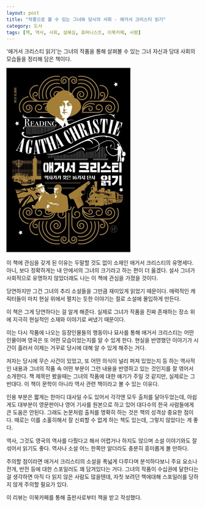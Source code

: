 ```yaml
---
layout: post
title: "작품으로 볼 수 있는 그녀와 당시의 사회 - 애거서 크리스티 읽기"
category: 도서
tags: [책, 역사, 사회, 설혜심, 휴머니스트, 이북카페, 서평]
---
```


'애거서 크리스티 읽기'는
그녀의 작품을 통해 살펴볼 수 있는 그녀 자신과 당대 사회의 모습들을 정리해 담은 책이다.

![표지](/images/reading-agatha-christie-book-h480.jpg)

이 책에 관심을 갖게 된 이유는 두말할 것도 없이 소재인 애거서 크리스티의 유명세다.
아니, 보다 정확하게는 내 안에서의 그녀의 크기라고 하는 편이 더 옳겠다.
설사 그녀가 사회적으로 유명하지 않았더래도 나는 이 책에 관심을 가졌을 것이다.

당연하지만 그건 그녀의 추리 소설들을 그만큼 재미있게 읽었기 때문이다.
매력적인 캐릭터들이 마치 현실 위에서 펼치는 듯한 이야기는 절로 소설에 몰입하게 만든다.

이 책은 그게 당연하다는 걸 알게 해준다.
실제로 그녀가 작품을 진짜 존재하는 장소 위에 지극히 현실적인 소재와 이야기로 써냈기 때문이다.

이는 다시 작품에 나오는 등장인물들의 행동이나 묘사를 통해
애거서 크리스티는 어떤 인물이며
영국은 또 어떤 모습이었는지를 알 수 있게 한다.
현실을 반영했던 이야기가 시간이 흘러서 이제는 거꾸로 당시에 대해 알 수 있게 해주는 거다.

저자는 당시에 무슨 사건이 있었고, 또 어떤 의식이 널리 퍼져 있었는지 등 하는 역사적인 내용과
그녀의 작품 속 어떤 부분이 그런 내용을 반영하고 있는 것인지를 잘 엮어서 소개한다.
책 제목만 봤을때는 그녀의 작품에 대한 얘기가 주일 것 같지만, 실제로는 그 반대다.
이 책이 문학이 아니라 역사 관련 책이라고 볼 수 있는 이유다.

인용 부분은 짧게는 한마디 대사일 수도 있어서 각각엔 모두 출처를 달아두었는데,
아쉽게도 대부분이 영문판이나 영어 기사를 원본으로 하고 있어
대다수의 한국 사람들에게 큰 도움은 안된다.
그래도 논문처럼 출처를 명확히 하는 것은 책의 성격상 중요한 점이다.
때로는 이를 소홀히해서 잘 신뢰할 수 없게 하는 책도 있는데, 그렇지 않았다는 게 좋다.

역사, 그것도 영국의 역사를 다뤘다고 해서 어렵거나 하지도 않으며
소설 이야기와도 잘 섞어서 읽기도 좋다.
역사나 소설 어느 한쪽만 알더라도 충분히 흥미롭게 볼 만하다.

주의할 점이라면 애거서 크리스티의 소설을 폭넓게 다루다며 분석하다보니
주요 요소나 전개, 반전 등에 대한 스포일러도 꽤 담겨있다는 거다.
그녀의 작품이 수십권에 달한다는 걸 생각하면 아직 다 읽지 않은 사람도 많을텐데,
자칫 보려던 책에대해 스포일러를 당하지 않게 주의할 필요가 있다.



<div class="im im-info">
이 리뷰는 이북카페를 통해 출판사로부터 책을 받고 작성했다.
</div>
